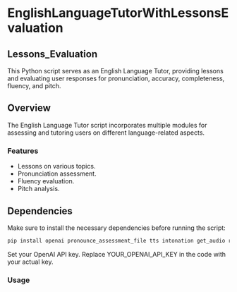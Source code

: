 # EnglishLanguageTutorWithLessonsEvaluation

## Lessons_Evaluation 

This Python script serves as an English Language Tutor, providing lessons and evaluating user responses for pronunciation, accuracy, completeness, fluency, and pitch.

## Overview

The English Language Tutor script incorporates multiple modules for assessing and tutoring users on different language-related aspects.

### Features

- Lessons on various topics.
- Pronunciation assessment.
- Fluency evaluation.
- Pitch analysis.

## Dependencies

Make sure to install the necessary dependencies before running the script:

```bash
pip install openai pronounce_assessment_file tts intonation get_audio relevancy
```

Set your OpenAI API key. Replace YOUR_OPENAI_API_KEY in the code with your actual key.

### Usage
